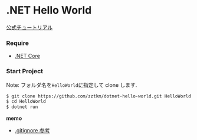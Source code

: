 # .NET Hello World

[公式チュートリアル](https://docs.microsoft.com/ja-jp/dotnet/core/tutorials/with-visual-studio-code)

### Require

- [.NET Core](https://docs.microsoft.com/ja-jp/dotnet/core/install/)

### Start Project

Note: フォルダ名を`HelloWorld`に指定して clone します.

```sh
$ git clone https://github.com/zztkm/dotnet-hello-world.git HelloWorld
$ cd HelloWorld
$ dotnet run
```

**memo**

- [.gitignore 参考](https://github.com/dotnet/core/blob/master/.gitignore)